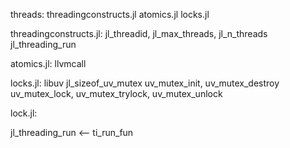 threads: threadingconstructs.jl atomics.jl locks.jl

threadingconstructs.jl: jl_threadid, jl_max_threads, jl_n_threads jl_threading_run

atomics.jl: llvmcall

locks.jl: libuv jl_sizeof_uv_mutex uv_mutex_init, uv_mutex_destroy uv_mutex_lock, uv_mutex_trylock, uv_mutex_unlock


lock.jl: 




jl_threading_run <-- ti_run_fun
